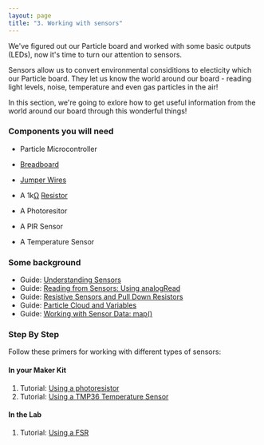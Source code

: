 ```yaml
---
layout: page
title: "3. Working with sensors"
---
```


We've figured out our Particle board and worked with some basic outputs (LEDs), now it's time to turn our attention to sensors. 

Sensors allow us to convert environmental considitions to electicity which our Particle board. They let us know the world around our board - reading light levels, noise, temperature and even gas particles in the air! 

In this section, we're going to exlore how to get useful information from the world around our board through this wonderful things!

### Components you will need

* Particle Microcontroller 

* [Breadboard]({{site.baseurl}}/breadboards)

* [Jumper Wires]({{site.baseurl}}/1-a-simple-internet-appliance/jumpers)

* A 1k[Ω](http://en.wikipedia.org/wiki/Omega) [Resistor]({{site.baseurl}}/1-a-simple-internet-appliance/resistors)

* A Photoresitor

* A PIR Sensor

* A Temperature Sensor

### Some background

* Guide: [Understanding Sensors]({{site.baseurl}}/3-working-with-sensors/breadboards)
* Guide: [Reading from Sensors: Using analogRead]({{site.baseurl}}/3-working-with-sensors/analogRead)
* Guide: [Resistive Sensors and Pull Down Resistors]({{site.baseurl}}/3-working-with-sensors/pull-down-resistors)
* Guide: [Particle Cloud and Variables]({{site.baseurl}}/3-working-with-sensors/cloud-variables)
* Guide: [Working with Sensor Data: map()]({{site.baseurl}}/3-working-with-sensors/map)

### Step By Step

Follow these primers for working with different types of sensors: 

#### In your Maker Kit

1. Tutorial: [Using a photoresistor]({{site.baseurl}}/3-working-with-sensors/photoresistors)
1. Tutorial: [Using a TMP36 Temperature Sensor]({{site.baseurl}}/3-working-with-sensors/tmp36)

#### In the Lab

1. Tutorial: [Using a FSR]({{site.baseurl}}/3-working-with-sensors/fsrs)